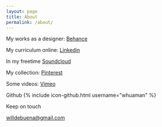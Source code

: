 ```yaml
---
layout: page
title: About
permalink: /about/
---
```


My works as a designer: [Behance](https://www.behance.net/whuaman)

My curriculum online: [Linkedin](https://br.linkedin.com/in/william-huaman-338b6b44)

In my freetime [Soundcloud](https://soundcloud.com/wik)

My collection: [Pinterest](https://br.pinterest.com/whuaman/)

Some videos: [Vimeo](https://vimeo.com/user10958932/videos)

Github {% include icon-github.html username="whuaman" %}

Keep on touch

willdebuena@gmail.com


